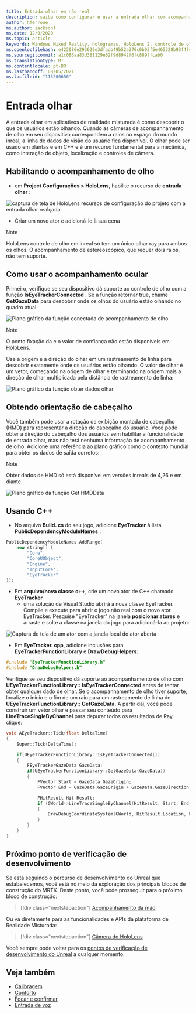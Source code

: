 ```yaml
---
title: Entrada olhar em não real
description: saiba como configurar e usar a entrada olhar com acompanhamento de olho e orientação de cabeçalho para aplicativos de HoloLens em modo inreal.
author: hferrone
ms.author: jacksonf
ms.date: 12/9/2020
ms.topic: article
keywords: Windows Mixed Reality, hologramas, HoloLens 2, controle de olho, entrada de olhar, tela de partida montada, mecanismo inreal, headset de realidade misturada, headset de realidade misturada do Windows, headset da realidade virtual
ms.openlocfilehash: e423086e293629e3dfadb49b52a376c0b93f5e465328b93f47c2f1e3e0790b63
ms.sourcegitcommit: a1c086aa83d381129e62f9d8942f0fc889ffcab0
ms.translationtype: MT
ms.contentlocale: pt-BR
ms.lasthandoff: 08/05/2021
ms.locfileid: "115200656"
---
```

# <a name="gaze-input"></a>Entrada olhar

A entrada olhar em aplicativos de realidade misturada é como descobrir o que os usuários estão olhando. Quando as câmeras de acompanhamento de olho em seu dispositivo correspondem a raios no espaço do mundo inreal, a linha de dados de visão do usuário fica disponível. O olhar pode ser usado em plantas e em C++ e é um recurso fundamental para a mecânica, como interação de objeto, localização e controles de câmera.

## <a name="enabling-eye-tracking"></a>Habilitando o acompanhamento de olho

- em **Project Configurações > HoloLens**, habilite o recurso de **entrada olhar** :

![captura de tela de HoloLens recursos de configuração do projeto com a entrada olhar realçada](images/unreal-gaze-img-01.png)

- Criar um novo ator e adicioná-lo à sua cena

> [!NOTE]
> HoloLens controle de olho em inreal só tem um único olhar ray para ambos os olhos. O acompanhamento de estereoscópico, que requer dois raios, não tem suporte.

## <a name="using-eye-tracking"></a>Como usar o acompanhamento ocular

Primeiro, verifique se seu dispositivo dá suporte ao controle de olho com a função **IsEyeTrackerConnected** .  Se a função retornar true, chame **GetGazeData** para descobrir onde os olhos do usuário estão olhando no quadro atual:

![Plano gráfico da função conectada de acompanhamento de olho](images/unreal-gaze-img-02.png)

> [!NOTE]
> O ponto fixação da e o valor de confiança não estão disponíveis em HoloLens.

Use a origem e a direção do olhar em um rastreamento de linha para descobrir exatamente onde os usuários estão olhando.  O valor de olhar é um vetor, começando na origem de olhar e terminando na origem mais a direção de olhar multiplicada pela distância de rastreamento de linha:

![Plano gráfico da função obter dados olhar](images/unreal-gaze-img-03.png)

## <a name="getting-head-orientation"></a>Obtendo orientação de cabeçalho

Você também pode usar a rotação da exibição montada de cabeçalho (HMD) para representar a direção do cabeçalho do usuário. Você pode obter a direção do cabeçalho dos usuários sem habilitar a funcionalidade de entrada olhar, mas não terá nenhuma informação de acompanhamento de olho.  Adicione uma referência ao plano gráfico como o contexto mundial para obter os dados de saída corretos:

> [!NOTE]
> Obter dados de HMD só está disponível em versões inreals de 4,26 e em diante.

![Plano gráfico da função Get HMDData](images/unreal-gaze-img-04.png)

## <a name="using-c"></a>Usando C++

- No arquivo **Build. cs** do seu jogo, adicione **EyeTracker** à lista **PublicDependencyModuleNames** :

```cpp
PublicDependencyModuleNames.AddRange(
    new string[] {
        "Core",
        "CoreUObject",
        "Engine",
        "InputCore",
        "EyeTracker"
});
```

- Em **arquivo/nova classe c++**, crie um novo ator de C++ chamado **EyeTracker**
    - uma solução de Visual Studio abrirá a nova classe EyeTracker. Compile e execute para abrir o jogo não real com o novo ator EyeTracker.  Pesquise "EyeTracker" na janela **posicionar atores** e arraste e solte a classe na janela do jogo para adicioná-la ao projeto:

![Captura de tela de um ator com a janela local do ator aberta](images/unreal-gaze-img-06.png)

- Em **EyeTracker. cpp**, adicione inclusões para **EyeTrackerFunctionLibrary** e **DrawDebugHelpers**:

```cpp
#include "EyeTrackerFunctionLibrary.h"
#include "DrawDebugHelpers.h"
```

Verifique se seu dispositivo dá suporte ao acompanhamento de olho com **UEyeTrackerFunctionLibrary:: IsEyeTrackerConnected** antes de tentar obter qualquer dado de olhar.  Se o acompanhamento de olho tiver suporte, localize o início e o fim de um raio para um rastreamento de linha de **UEyeTrackerFunctionLibrary:: GetGazeData**. A partir daí, você pode construir um vetor olhar e passar seu conteúdo para **LineTraceSingleByChannel** para depurar todos os resultados de Ray clique:

```cpp
void AEyeTracker::Tick(float DeltaTime)
{
    Super::Tick(DeltaTime);

    if(UEyeTrackerFunctionLibrary::IsEyeTrackerConnected())
    {
        FEyeTrackerGazeData GazeData;
        if(UEyeTrackerFunctionLibrary::GetGazeData(GazeData))
        {
            FVector Start = GazeData.GazeOrigin;
            FVector End = GazeData.GazeOrigin + GazeData.GazeDirection * 100;

            FHitResult Hit Result;
            if (GWorld->LineTraceSingleByChannel(HitResult, Start, End, ECollisionChannel::ECC_Visiblity))
            {
                DrawDebugCoordinateSystem(GWorld, HitResult.Location, FQuat::Identity.Rotator(), 10);
            }
        }
    }
}
```

## <a name="next-development-checkpoint"></a>Próximo ponto de verificação de desenvolvimento

Se está seguindo o percurso de desenvolvimento do Unreal que estabelecemos, você está no meio da exploração dos principais blocos de construção do MRTK. Deste ponto, você pode prosseguir para o próximo bloco de construção:

> [!div class="nextstepaction"]
> [Acompanhamento da mão](unreal-hand-tracking.md)

Ou vá diretamente para as funcionalidades e APIs da plataforma de Realidade Misturada:

> [!div class="nextstepaction"]
> [Câmera do HoloLens](unreal-hololens-camera.md)

Você sempre pode voltar para os [pontos de verificação de desenvolvimento do Unreal](unreal-development-overview.md#2-core-building-blocks) a qualquer momento.

## <a name="see-also"></a>Veja também
* [Calibragem](/hololens/hololens-calibration)
* [Conforto](../../design/comfort.md)
* [Focar e confirmar](../../design/gaze-and-commit.md)
* [Entrada de voz](../../out-of-scope/voice-design.md)
